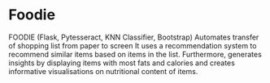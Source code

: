 # Foodie
FOODIE (Flask, Pytesseract, KNN Classifier, Bootstrap) Automates transfer of shopping list from paper to screen It uses a recommendation system to recommend similar items based on items in the list. Furthermore, generates insights by displaying items with most fats and calories and creates informative visualisations on nutritional content of items.
